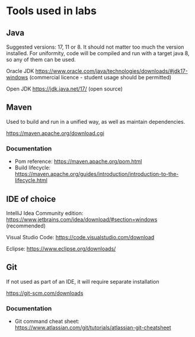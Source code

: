# Tools used in labs

## Java

Suggested versions: 17, 11 or 8. It should not matter too much the version installed. For uniformity, code will be compiled and run with a target java 8, so any of them can be used.

Oracle JDK https://www.oracle.com/java/technologies/downloads/#jdk17-windows (commercial licence - student usage should be permitted)

Open JDK https://jdk.java.net/17/ (open source)

## Maven

Used to build and run in a unified way, as well as maintain dependencies.

https://maven.apache.org/download.cgi

### Documentation

* Pom reference: https://maven.apache.org/pom.html
* Build lifecycle: https://maven.apache.org/guides/introduction/introduction-to-the-lifecycle.html

## IDE of choice

IntelliJ Idea Community edition: https://www.jetbrains.com/idea/download/#section=windows (recommended)

Visual Studio Code: https://code.visualstudio.com/download

Eclipse: https://www.eclipse.org/downloads/ 

## Git 

If not used as part of an IDE, it will require separate installation

https://git-scm.com/downloads 

### Documentation

* Git command cheat sheet: https://www.atlassian.com/git/tutorials/atlassian-git-cheatsheet